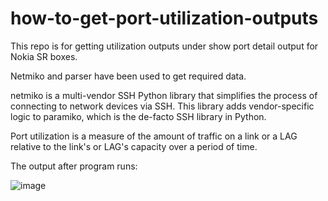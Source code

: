 # how-to-get-port-utilization-outputs
This repo is for getting utilization outputs under show port detail output for Nokia SR boxes. 

Netmiko and parser have been used to get required data. 

netmiko is a multi-vendor SSH Python library that simplifies the process of connecting to network devices via SSH. This library adds vendor-specific logic to paramiko, which is the de-facto SSH library in Python.

Port utilization is a measure of the amount of traffic on a link or a LAG relative to the link's or LAG's capacity over a period of time.

The output after program runs: 

![image](https://user-images.githubusercontent.com/94804863/159420278-23aae17d-216e-4e8d-ae93-92dda719466f.png)

